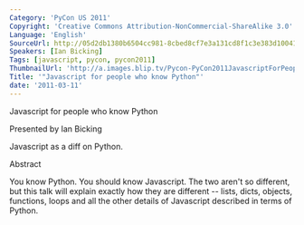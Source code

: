 ```yaml
---
Category: 'PyCon US 2011'
Copyright: 'Creative Commons Attribution-NonCommercial-ShareAlike 3.0'
Language: 'English'
SourceUrl: http://05d2db1380b6504cc981-8cbed8cf7e3a131cd8f1c3e383d10041.r93.cf2.rackcdn.com/pycon-us-2011/383_javascript-for-people-who-know-python.mp4
Speakers: [Ian Bicking]
Tags: [javascript, pycon, pycon2011]
ThumbnailUrl: 'http://a.images.blip.tv/Pycon-PyCon2011JavascriptForPeopleWhoKnowPython724.png'
Title: '"Javascript for people who know Python"'
date: '2011-03-11'
---
```

Javascript for people who know Python

Presented by Ian Bicking

Javascript as a diff on Python.

Abstract

You know Python. You should know Javascript. The two aren't so different, but
this talk will explain exactly how they are different -- lists, dicts,
objects, functions, loops and all the other details of Javascript described in
terms of Python.

